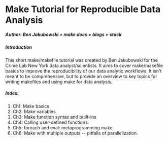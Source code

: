 # Make Tutorial for Reproducible Data Analysis

##### Author: Ben Jakubowski + make docs + blogs + stack


##### Introduction

This short make/makefile tutorial was created by Ben Jakubowski for the Crime Lab New York data analyst/scientists. It aims to cover make/makefile basics to improve the reproducibility of our data analytic workflows. It isn't meant to be comprehensive, but to provide an overview to key topics for writing makefiles and using make for data analysis.

##### Index:

1. Ch1: Make basics
2. Ch2: Make variables
3. Ch3: Make function syntax and built-ins
4. Ch4: Calling user-defined functions.
5. Ch5: foreach and eval: metaprogramming make.
6. Ch6: Make with multiple outputs -- pitfalls of parallelization.




